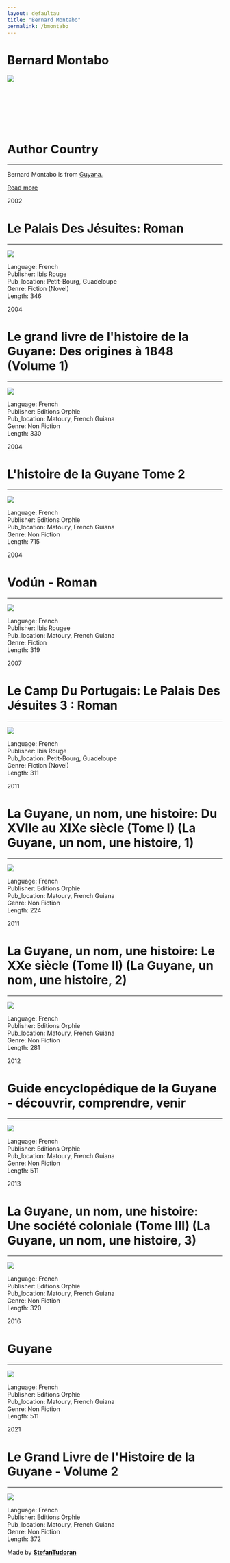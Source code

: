 ```yaml
---
layout: defaultau
title: "Bernard Montabo"
permalink: /bmontabo
---
```

<!-- partial:index.partial.html -->
<div class="content">
    <h1>Bernard Montabo</h1>
    <div class="quote">
        <div><img src="http://ile-en-ile.org/wp-content/uploads/2007/03/montabo.jpg" class="logo"></div>
    </div>
    <div class="timeline">
        <div style="padding-bottom:100px;"></div>
        <div class="block">
            <div class="date right"><p class="right">  </p></div>
            <div class="dot"></div>
            <div class="left first">
            <div class="author_country">
                <h1>Author Country</h1><hr>
          <div class="aclocation">   <p>Bernard Montabo is from <a href="http://localhost:4000/62">Guyana.</a></p></div>
              <div class="acreadmore">  <a href="https://ht.wikipedia.org/wiki/Bernard_Montabo" target="_blank">Read more</a></div>
            </div>
            </div>
        </div>
        <div class="block">
            <div class="date left"><p class="left">2002</p></div>
            <div class="dot"></div>
            <div class="right">
                <h1>Le Palais Des Jésuites: Roman</h1><hr>
                <p><img src="https://ec56229aec51f1baff1d-185c3068e22352c56024573e929788ff.ssl.cf1.rackcdn.com/attachments/large/6/3/0/003525630.jpg"></p>
                <p>Language: French<br/>
                Publisher: Ibis Rouge<br/>
                Pub_location: Petit-Bourg, Guadeloupe<br/>
                Genre: Fiction (Novel)<br/>
                Length: 346</p>
            </div>
        </div>
        <div class="block">
            <div class="date right"><p class="right">2004</p></div>
            <div class="dot"></div>
            <div class="left hide">
                <h1>Le grand livre de l'histoire de la Guyane: Des origines à 1848 (Volume 1)</h1><hr>
                <p><img src="https://www.editions-orphie.com/1273-medium_default/le-grand-livre-de-l-histoire-de-la-guyane-vol1.jpg"></p>
                <p>Language: French<br/>
                Publisher: Editions Orphie<br/>
                Pub_location: Matoury, French Guiana<br/>
                Genre: Non Fiction<br/>
                Length: 330</p>
            </div>
        </div>
        <div class="block">
            <div class="date left"><p class="left">2004</p></div>
            <div class="dot"></div>
            <div class="right hide">
                <h1>L'histoire de la Guyane Tome 2</h1><hr>
                <p><img src="https://images-na.ssl-images-amazon.com/images/I/51mRHNowEVL.jpg"></p>
                <p>Language: French<br/>
                Publisher: Editions Orphie<br/>
                Pub_location: Matoury, French Guiana<br/>
                Genre: Non Fiction<br/>
                Length: 715</p>
            </div>
        </div>
        <div class="block">
            <div class="date right"><p class="right">2004</p></div>
            <div class="dot"></div>
            <div class="left hide">
                <h1>Vodún - Roman</h1><hr>
                <p><img src="https://m.media-amazon.com/images/I/517HX7W9H1L._SY291_BO1,204,203,200_QL40_FMwebp_.jpg"></p>
                <p>Language: French<br/>
                Publisher: Ibis Rougee <br/>
                Pub_location: Matoury, French Guiana<br/>
                Genre: Fiction<br/>
                Length: 319</p>
            </div>
        </div>
        <div class="block">
            <div class="date left"><p class="left">2007</p></div>
            <div class="dot"></div>
            <div class="right hide">
                <h1>Le Camp Du Portugais: Le Palais Des Jésuites 3 : Roman</h1><hr>
                <p><img src="https://images-na.ssl-images-amazon.com/images/I/51LY2bw6DJL.jpg"></p>
                <p>
                Language: French<br/>
                Publisher: Ibis Rouge<br/>
                Pub_location: Petit-Bourg, Guadeloupe<br/>
                Genre: Fiction (Novel)<br/>
                Length: 311</p>
            </div>
        </div>
        <div class="block">
            <div class="date right"><p class="right">2011</p></div>
            <div class="dot"></div>
            <div class="left hide">
                <h1>La Guyane, un nom, une histoire: Du XVIIe au XIXe siècle (Tome I) (La Guyane, un nom, une histoire, 1)</h1><hr>
                <p><img src="https://images-na.ssl-images-amazon.com/images/I/51WSD-F+z9L.jpg"></p>
                <p>Language: French<br/>
                Publisher: Editions Orphie<br/>
                Pub_location: Matoury, French Guiana<br/>
                Genre: Non Fiction<br/>
                Length: 224</p>
            </div>
        </div>
        <div class="block">
            <div class="date left"><p class="left">2011</p></div>
            <div class="dot"></div>
            <div class="right hide">
                <h1>La Guyane, un nom, une histoire: Le XXe siècle (Tome II) (La Guyane, un nom, une histoire, 2)</h1><hr>
                <p><img src="https://images-na.ssl-images-amazon.com/images/I/51uj1E+4SML.jpg"></p>
                <p>Language: French<br/>
                Publisher: Editions Orphie<br/>
                Pub_location: Matoury, French Guiana<br/>
                Genre: Non Fiction<br/>
                Length: 281</p>
            </div>
        </div>
        <div class="block">
            <div class="date right"><p class="right">2012</p></div>
            <div class="dot"></div>
            <div class="left hide">
                <h1>Guide encyclopédique de la Guyane - découvrir, comprendre, venir</h1><hr>
                <p><img src="https://products-images.di-static.com/image/bernard-montabo-guide-encyclopedique-de-la-guyane/9782877637817-475x500-1.jpg"></p>
                <p>Language: French<br/>
                Publisher: Editions Orphie<br/>
                Pub_location: Matoury, French Guiana<br/>
                Genre: Non Fiction<br/>
                Length: 511</p>
            </div>
        </div>
        <div class="block">
            <div class="date left"><p class="left">2013</p></div>
            <div class="dot"></div>
            <div class="right hide">
                <h1>La Guyane, un nom, une histoire: Une société coloniale (Tome III) (La Guyane, un nom, une histoire, 3)</h1><hr>
                <p><img src="https://www.editions-orphie.com/376-medium_default/la-guyane-un-nom-une-histoire-tome-3-une-societe-coloniale.jpg"></p>
                <p>Language: French<br/>
                Publisher: Editions Orphie<br/>
                Pub_location: Matoury, French Guiana<br/>
                Genre: Non Fiction<br/>
                Length: 320</p>
            </div>
        </div>
        <div class="block">
            <div class="date right"><p class="right">2016</p></div>
            <div class="dot"></div>
            <div class="left hide">
                <h1>Guyane</h1><hr>
                <p><img src="https://images-na.ssl-images-amazon.com/images/I/51TnuCXmplL.jpg"></p>
                <p>Language: French<br/>
                Publisher: Editions Orphie<br/>
                Pub_location: Matoury, French Guiana<br/>
                Genre: Non Fiction<br/>
                Length: 511</p>
            </div>
        </div>
        <div class="block">
            <div class="date left"><p class="left">2021</p></div>
            <div class="dot"></div>
            <div class="right hide">
                <h1>Le Grand Livre de l'Histoire de la Guyane - Volume 2</h1><hr>
                <p><img src="https://images-na.ssl-images-amazon.com/images/I/51mRHNowEVL._SX346_BO1,204,203,200_.jpg"></p>
                <p>Language: French<br/>
                Publisher: Editions Orphie<br/>
                Pub_location: Matoury, French Guiana<br/>
                Genre: Non Fiction<br/>
                Length: 372</p>
            </div>
        </div>
        <div id="footer">
        <p id="copyright">Made by&nbsp;<strong><a href="https://www.linkedin.com/in/nicolae-stefan-tudoran-b02291127/" target="_blank">StefanTudoran</a></strong></p>
    </div>
</div>
<!-- partial -->
  <script src='https://cdnjs.cloudflare.com/ajax/libs/jquery/3.1.1/jquery.min.js'></script><script  src="assets/js/authorscript.js"></script>

